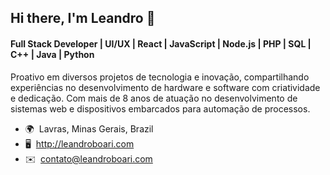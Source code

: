 ## Hi there, I'm Leandro 👋

#### Full Stack Developer | UI/UX | React | JavaScript | Node.js | PHP | SQL | C++ | Java | Python

Proativo em diversos projetos de tecnologia e inovação, compartilhando experiências no desenvolvimento de hardware e software com criatividade e dedicação. Com mais de 8 anos de atuação no desenvolvimento de sistemas web e dispositivos embarcados para automação de processos.

*   🌍  Lavras, Minas Gerais, Brazil
*   🖥️  http://leandroboari.com
*   ✉️  contato@leandroboari.com
